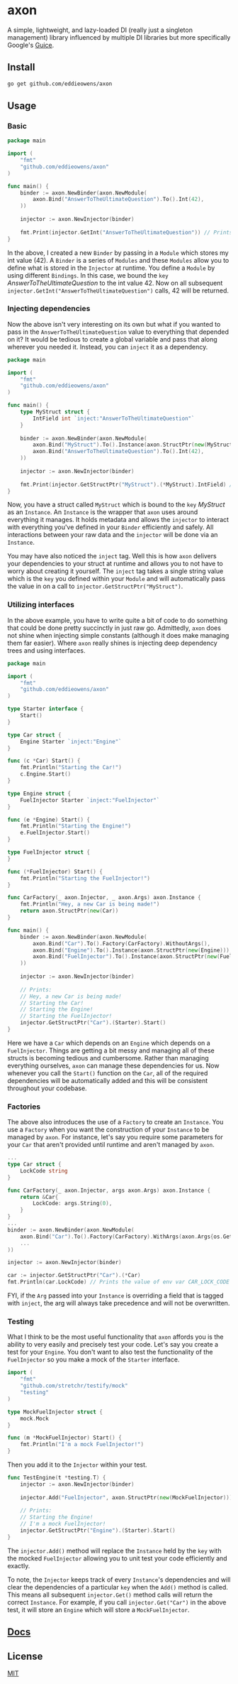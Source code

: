 # axon
A simple, lightweight, and lazy-loaded DI (really just a singleton management) library influenced by multiple DI 
libraries but more specifically Google's [Guice](https://github.com/google/guice).

## Install
```bash
go get github.com/eddieowens/axon
```

## Usage
### Basic
```go
package main

import (
    "fmt"
    "github.com/eddieowens/axon"
)

func main() {
    binder := axon.NewBinder(axon.NewModule(
        axon.Bind("AnswerToTheUltimateQuestion").To().Int(42),
    ))
    
    injector := axon.NewInjector(binder)
    
    fmt.Print(injector.GetInt("AnswerToTheUltimateQuestion")) // Prints 42
}
```
In the above, I created a new `Binder` by passing in a `Module` which stores my int value (42). A `Binder` is a series
of `Modules` and these `Modules` allow you to define what is stored in the `Injector` at runtime. You define a `Module` by
using different `Bindings`. In this case, we bound the `key` _AnswerToTheUltimateQuestion_ to the int value 42. Now on all subsequent
`injector.GetInt("AnswerToTheUltimateQuestion")` calls, 42 will be returned.
### Injecting dependencies
Now the above isn't very interesting on its own but what if you wanted to pass in the `AnswerToTheUltimateQuestion` value to everything that
depended on it? It would be tedious to create a global variable and pass that along wherever you needed it. Instead,
you can `inject` it as a dependency.
```go
package main

import (
    "fmt"
    "github.com/eddieowens/axon"
)

func main() {
    type MyStruct struct {
        IntField int `inject:"AnswerToTheUltimateQuestion"`
    }
    
    binder := axon.NewBinder(axon.NewModule(
        axon.Bind("MyStruct").To().Instance(axon.StructPtr(new(MyStruct))),
        axon.Bind("AnswerToTheUltimateQuestion").To().Int(42),
    ))
    
    injector := axon.NewInjector(binder)
    
    fmt.Print(injector.GetStructPtr("MyStruct").(*MyStruct).IntField) // Prints 42
}

```
Now, you have a struct called `MyStruct` which is bound to the `key` _MyStruct_ as an `Instance`. An `Instance` is the
wrapper that `axon` uses around everything it manages. It holds metadata and allows the `injector` to interact with 
everything you've defined in your `Binder` efficiently and safely. All interactions between your raw data and the 
`injector` will be done via an `Instance`.

You may have also noticed the `inject` tag. Well this is how `axon` delivers your dependencies to your struct at
runtime and allows you to not have to worry about creating it yourself. The `inject` tag takes a single string value
which is the `key` you defined within your `Module` and will automatically pass the value in on a call to 
`injector.GetStructPtr("MyStruct")`.

### Utilizing interfaces
In the above example, you have to write quite a bit of code to do something that could be done pretty succinctly
in just raw go. Admittedly, `axon` does not shine when injecting simple constants (although it does make managing them
far easier). Where `axon` really shines is injecting deep dependency trees and using interfaces.
```go
package main

import (
    "fmt"
    "github.com/eddieowens/axon"
)

type Starter interface {
    Start()
}

type Car struct {
    Engine Starter `inject:"Engine"`
}

func (c *Car) Start() {
    fmt.Println("Starting the Car!")
    c.Engine.Start()
}

type Engine struct {
    FuelInjector Starter `inject:"FuelInjector"`
}

func (e *Engine) Start() {
    fmt.Println("Starting the Engine!")
    e.FuelInjector.Start()
}

type FuelInjector struct {
}

func (*FuelInjector) Start() {
    fmt.Println("Starting the FuelInjector!")
}

func CarFactory(_ axon.Injector, _ axon.Args) axon.Instance {
    fmt.Println("Hey, a new Car is being made!")
    return axon.StructPtr(new(Car))
}

func main() {
    binder := axon.NewBinder(axon.NewModule(
        axon.Bind("Car").To().Factory(CarFactory).WithoutArgs(),
        axon.Bind("Engine").To().Instance(axon.StructPtr(new(Engine))),
        axon.Bind("FuelInjector").To().Instance(axon.StructPtr(new(FuelInjector))),
    ))
    
    injector := axon.NewInjector(binder)
    
    // Prints:
    // Hey, a new Car is being made!
    // Starting the Car!
    // Starting the Engine!
    // Starting the FuelInjector!
    injector.GetStructPtr("Car").(Starter).Start()
}

```
Here we have a `Car` which depends on an `Engine` which depends on a `FuelInjector`. Things are getting a bit messy
and managing all of these structs is becoming tedious and cumbersome. Rather than managing everything ourselves, `axon`
can manage these dependencies for us. Now whenever you call the `Start()` function on the `Car`, all of the required 
dependencies will be automatically added and this will be consistent throughout your codebase.

### Factories
The above also introduces the use of a `Factory` to create an `Instance`. You use a `Factory` when you want the
construction of your `Instance` to be managed by `axon`. For instance, let's say you require some parameters for
your `Car` that aren't provided until runtime and aren't managed by `axon`.
```go
...
type Car struct {
    LockCode string
}

func CarFactory(_ axon.Injector, args axon.Args) axon.Instance {
    return &Car{
        LockCode: args.String(0),
    }
}
...
binder := axon.NewBinder(axon.NewModule(
    axon.Bind("Car").To().Factory(CarFactory).WithArgs(axon.Args{os.Getenv("CAR_LOCK_CODE")}),
    ...
))

injector := axon.NewInjector(binder)

car := injector.GetStructPtr("Car").(*Car)
fmt.Println(car.LockCode) // Prints the value of env var CAR_LOCK_CODE
```
FYI, if the `Arg` passed into your `Instance` is overriding a field that is tagged with `inject`, the arg will
always take precedence and will not be overwritten. 
### Testing
What I think to be the most useful functionality that `axon` affords you is the ability to very easily and precisely
test your code. Let's say you create a test for your `Engine`. You don't want to also
test the functionality of the `FuelInjector` so you make a mock of the `Starter` interface.
```go
import (
    "fmt"
    "github.com/stretchr/testify/mock"
    "testing"
)

type MockFuelInjector struct {
    mock.Mock
}

func (m *MockFuelInjector) Start() {
    fmt.Println("I'm a mock FuelInjector!")
}
```
Then you add it to the `Injector` within your test.
```go
func TestEngine(t *testing.T) {
    injector := axon.NewInjector(binder)
	
    injector.Add("FuelInjector", axon.StructPtr(new(MockFuelInjector)))
    
    // Prints:
    // Starting the Engine!
    // I'm a mock FuelInjector!
    injector.GetStructPtr("Engine").(Starter).Start()
}
```
The `injector.Add()` method will replace the `Instance` held by the `key` with the mocked `FuelInjector` allowing you
to unit test your code efficiently and exactly.

To note, the `Injector` keeps track of every `Instance`'s dependencies and will clear the dependencies of a particular
`key` when the `Add()` method is called. This means all subsequent `injector.Get()` method calls will return the
correct `Instance`. For example, if you call `injector.Get("Car")` in the above test, it will store an `Engine` which
will store a `MockFuelInjector`.
## [Docs](https://godoc.org/github.com/eddieowens/axon)

## License
[MIT](https://github.com/eddieowens/axon/blob/master/LICENSE)